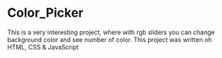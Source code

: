 # Color_Picker
This is a very interesting project, where with rgb sliders you can change background color and see number of color. This project was written oh HTML, CSS &amp; JavaScript
